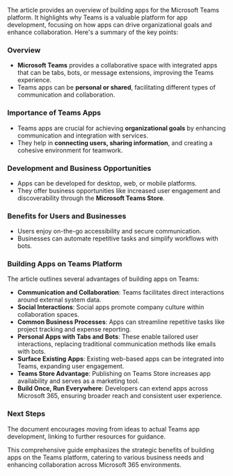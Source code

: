 The article provides an overview of building apps for the Microsoft Teams platform. It highlights why Teams is a valuable platform for app development, focusing on how apps can drive organizational goals and enhance collaboration. Here's a summary of the key points:

### Overview
- **Microsoft Teams** provides a collaborative space with integrated apps that can be tabs, bots, or message extensions, improving the Teams experience.
- Teams apps can be **personal or shared**, facilitating different types of communication and collaboration.

### Importance of Teams Apps
- Teams apps are crucial for achieving **organizational goals** by enhancing communication and integration with services.
- They help in **connecting users, sharing information**, and creating a cohesive environment for teamwork.

### Development and Business Opportunities
- Apps can be developed for desktop, web, or mobile platforms.
- They offer business opportunities like increased user engagement and discoverability through the **Microsoft Teams Store**.

### Benefits for Users and Businesses
- Users enjoy on-the-go accessibility and secure communication.
- Businesses can automate repetitive tasks and simplify workflows with bots.

### Building Apps on Teams Platform
The article outlines several advantages of building apps on Teams:
- **Communication and Collaboration**: Teams facilitates direct interactions around external system data.
- **Social Interactions**: Social apps promote company culture within collaboration spaces.
- **Common Business Processes**: Apps can streamline repetitive tasks like project tracking and expense reporting.
- **Personal Apps with Tabs and Bots**: These enable tailored user interactions, replacing traditional communication methods like emails with bots.
- **Surface Existing Apps**: Existing web-based apps can be integrated into Teams, expanding user engagement.
- **Teams Store Advantage**: Publishing on Teams Store increases app availability and serves as a marketing tool.
- **Build Once, Run Everywhere**: Developers can extend apps across Microsoft 365, ensuring broader reach and consistent user experience.

### Next Steps
The document encourages moving from ideas to actual Teams app development, linking to further resources for guidance.

This comprehensive guide emphasizes the strategic benefits of building apps on the Teams platform, catering to various business needs and enhancing collaboration across Microsoft 365 environments.